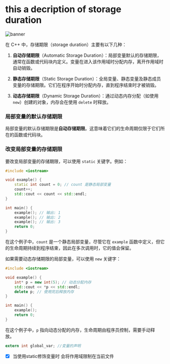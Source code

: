 # this a decription of storage duration    
![banner](https://cdn.pixabay.com/photo/2021/02/28/11/00/moe-6056901_640.png)


在 C++ 中，存储期限（storage duration）主要有以下几种：

1. **自动存储期限**（Automatic Storage Duration）：局部变量默认的存储期限，通常在函数或代码块内定义。变量在进入该作用域时分配内存，离开作用域时自动销毁。

2. **静态存储期限**（Static Storage Duration）：全局变量、静态变量及静态成员变量的存储期限。它们在程序开始时分配内存，直到程序结束时才被销毁。

3. **动态存储期限**（Dynamic Storage Duration）：通过动态内存分配（如使用 `new`）创建的对象，内存会在使用 `delete` 时释放。

### 局部变量的默认存储期限

局部变量的默认存储期限是**自动存储期限**。这意味着它们的生命周期仅限于它们所在的函数或代码块。

### 改变局部变量的存储期限

要改变局部变量的存储期限，可以使用 `static` 关键字。例如：

```cpp
#include <iostream>

void example() {
    static int count = 0; // count 是静态局部变量
    count++;
    std::cout << count << std::endl;
}

int main() {
    example(); // 输出: 1
    example(); // 输出: 2
    example(); // 输出: 3
    return 0;
}
```

在这个例子中，`count` 是一个静态局部变量，尽管它在 `example` 函数中定义，但它的生命周期持续到程序结束，因此在多次调用时，它的值会保留。

如果需要动态存储期限的局部变量，可以使用 `new` 关键字：

```cpp
#include <iostream>

void example() {
    int* p = new int(5); // 动态分配内存
    std::cout << *p << std::endl;
    delete p; // 使用完后释放内存
}

int main() {
    example();
    return 0;
}
```

在这个例子中，`p` 指向动态分配的内存，生命周期由程序员控制，需要手动释放。 
``` c
extern int global_var; //变量的声明      
```
- [x] 当使用static修饰变量时 会将作用域限制在当前文件 
